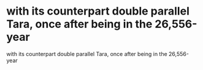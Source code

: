 # with its counterpart double parallel Tara, once after being in the 26,556-year

with its counterpart double parallel Tara, once after being in the 26,556-year
